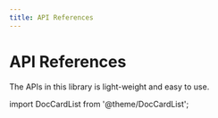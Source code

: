 ```yaml
---
title: API References
---
```


# API References

The APIs in this library is light-weight and easy to use.

import DocCardList from '@theme/DocCardList';

<DocCardList />